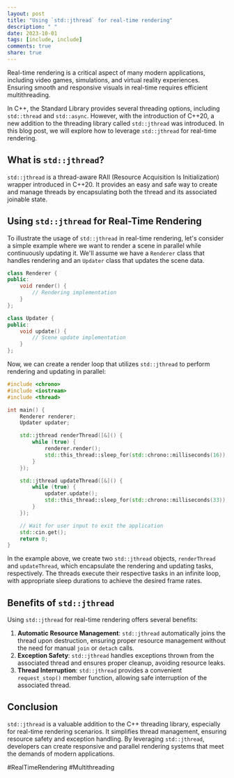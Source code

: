 ```yaml
---
layout: post
title: "Using `std::jthread` for real-time rendering"
description: " "
date: 2023-10-01
tags: [include, include]
comments: true
share: true
---
```


Real-time rendering is a critical aspect of many modern applications, including video games, simulations, and virtual reality experiences. Ensuring smooth and responsive visuals in real-time requires efficient multithreading.

In C++, the Standard Library provides several threading options, including `std::thread` and `std::async`. However, with the introduction of C++20, a new addition to the threading library called `std::jthread` was introduced. In this blog post, we will explore how to leverage `std::jthread` for real-time rendering.

## What is `std::jthread`?

`std::jthread` is a thread-aware RAII (Resource Acquisition Is Initialization) wrapper introduced in C++20. It provides an easy and safe way to create and manage threads by encapsulating both the thread and its associated joinable state.

## Using `std::jthread` for Real-Time Rendering

To illustrate the usage of `std::jthread` in real-time rendering, let's consider a simple example where we want to render a scene in parallel while continuously updating it. We'll assume we have a `Renderer` class that handles rendering and an `Updater` class that updates the scene data.

```cpp
class Renderer {
public:
    void render() {
        // Rendering implementation
    }
};

class Updater {
public:
    void update() {
        // Scene update implementation
    }
};
```

Now, we can create a render loop that utilizes `std::jthread` to perform rendering and updating in parallel:

```cpp
#include <chrono>
#include <iostream>
#include <thread>

int main() {
    Renderer renderer;
    Updater updater;

    std::jthread renderThread([&]() {
        while (true) {
            renderer.render();
            std::this_thread::sleep_for(std::chrono::milliseconds(16)); // Render at ~60 FPS
        }
    });

    std::jthread updateThread([&]() {
        while (true) {
            updater.update();
            std::this_thread::sleep_for(std::chrono::milliseconds(33)); // Update at ~30 FPS
        }
    });

    // Wait for user input to exit the application
    std::cin.get();
    return 0;
}
```

In the example above, we create two `std::jthread` objects, `renderThread` and `updateThread`, which encapsulate the rendering and updating tasks, respectively. The threads execute their respective tasks in an infinite loop, with appropriate sleep durations to achieve the desired frame rates.

## Benefits of `std::jthread`

Using `std::jthread` for real-time rendering offers several benefits:

1. **Automatic Resource Management**: `std::jthread` automatically joins the thread upon destruction, ensuring proper resource management without the need for manual `join` or `detach` calls.
2. **Exception Safety**: `std::jthread` handles exceptions thrown from the associated thread and ensures proper cleanup, avoiding resource leaks.
3. **Thread Interruption**: `std::jthread` provides a convenient `request_stop()` member function, allowing safe interruption of the associated thread.

## Conclusion

`std::jthread` is a valuable addition to the C++ threading library, especially for real-time rendering scenarios. It simplifies thread management, ensuring resource safety and exception handling. By leveraging `std::jthread`, developers can create responsive and parallel rendering systems that meet the demands of modern applications.

#RealTimeRendering #Multithreading